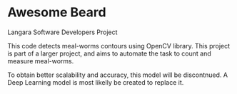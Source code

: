 # Awesome Beard
Langara Software Developers Project

This code detects meal-worms contours using OpenCV library. This project is part of a larger project, and aims to automate the task to count and measure meal-worms.

To obtain better scalability and accuracy, this model will be discontnued. A Deep Learning model is most likelly be created to  replace it.
